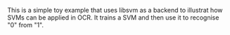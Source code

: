 This is a simple toy example that uses libsvm as a backend to illustrat how SVMs can be  applied in OCR. It trains a SVM and then use it to recognise "0" from "1".